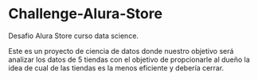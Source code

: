 # Challenge-Alura-Store
Desafio Alura Store curso data science.


Este es un proyecto de ciencia de datos donde nuestro objetivo será analizar los datos de 5 tiendas con el objetivo de propcionarle al dueño la idea de cual de las tiendas es la menos eficiente y debería cerrar.
